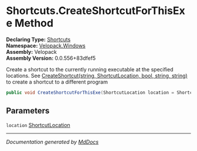 ﻿<!--  
  <auto-generated>   
    The contents of this file were generated by a tool.  
    Changes to this file may be list if the file is regenerated  
  </auto-generated>   
-->

# Shortcuts.CreateShortcutForThisExe Method

**Declaring Type:** [Shortcuts](../index.md)  
**Namespace:** [Velopack.Windows](../../index.md)  
**Assembly:** Velopack  
**Assembly Version:** 0.0.556+83dfef5

Create a shortcut to the currently running executable at the specified locations.  See [CreateShortcut(string, ShortcutLocation, bool, string, string)](CreateShortcut.md) to create a shortcut to a different program

```csharp
public void CreateShortcutForThisExe(ShortcutLocation location = ShortcutLocation.Desktop | ShortcutLocation.StartMenuRoot);
```

## Parameters

`location`  [ShortcutLocation](../../ShortcutLocation/index.md)

___

*Documentation generated by [MdDocs](https://github.com/ap0llo/mddocs)*
